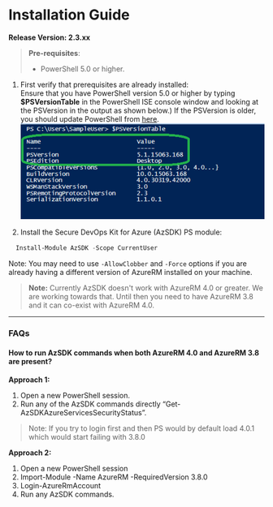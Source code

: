 # Installation Guide

**Release Version: 2.3.xx**  
>**Pre-requisites**:
> - PowerShell 5.0 or higher. 
	
1. First verify that prerequisites are already installed:  
    Ensure that you have PowerShell version 5.0 or higher by typing **$PSVersionTable** in the PowerShell ISE console window and looking at the PSVersion in the output as shown below.) 
If the PSVersion is older, you should update PowerShell from [here](https://www.microsoft.com/en-us/download/details.aspx?id=54616).  
   ![PowerShell Version](../Images/00_PS_Version.png)   

2. Install the Secure DevOps Kit for Azure (AzSDK) PS module:  
	  
```PowerShell
  Install-Module AzSDK -Scope CurrentUser
```

Note: You may need to use `-AllowClobber` and `-Force` options if you are already having a different version of AzureRM installed on your machine.

>**Note:** Currently AzSDK doesn't work with AzureRM 4.0 or greater. We are working towards that. Until then you need to have AzureRM 3.8 and it can co-exist with AzureRM 4.0.

------------------------------------------------
### FAQs

#### How to run AzSDK commands when both AzureRM 4.0 and AzureRM 3.8 are present?

**Approach 1:**
1. Open a new PowerShell session. 
2. Run any of the AzSDK commands directly “Get-AzSDKAzureServicesSecurityStatus”.  
>Note: If you try to login first and then PS would by default load 4.0.1 which would start failing with 3.8.0

**Approach 2:**
1. Open a new PowerShell session
2. Import-Module -Name AzureRM -RequiredVersion 3.8.0
3. Login-AzureRmAccount
4. Run any AzSDK commands.
